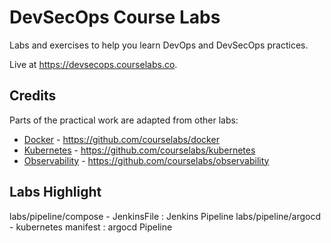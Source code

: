 # DevSecOps Course Labs

Labs and exercises to help you learn DevOps and DevSecOps practices.

Live at https://devsecops.courselabs.co.

## Credits

Parts of the practical work are adapted from other labs:

- [Docker](https://docker.courselabs.co) - https://github.com/courselabs/docker
- [Kubernetes](https://kubernetes.courselabs.co) - https://github.com/courselabs/kubernetes
- [Observability](https://observability.courselabs.co) - https://github.com/courselabs/observability

## Labs Highlight
labs/pipeline/compose - JenkinsFile : Jenkins Pipeline
labs/pipeline/argocd -  kubernetes manifest : argocd Pipeline
